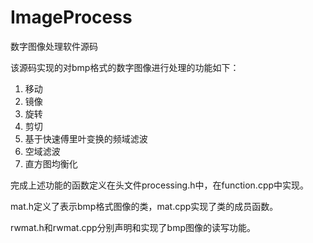 # ImageProcess
数字图像处理软件源码

该源码实现的对bmp格式的数字图像进行处理的功能如下：
1. 移动
2. 镜像
3. 旋转
4. 剪切
5. 基于快速傅里叶变换的频域滤波
6. 空域滤波
7. 直方图均衡化

完成上述功能的函数定义在头文件processing.h中，在function.cpp中实现。

mat.h定义了表示bmp格式图像的类，mat.cpp实现了类的成员函数。

rwmat.h和rwmat.cpp分别声明和实现了bmp图像的读写功能。
